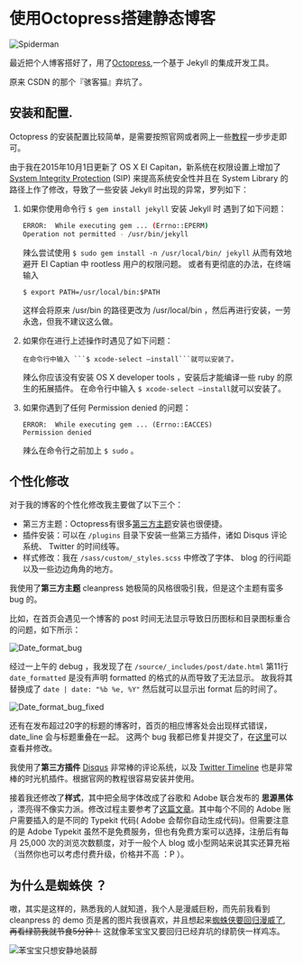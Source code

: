 # 使用Octopress搭建静态博客


![Spiderman](http://7xse6j.com1.z0.glb.clouddn.com/spiderman.jpg)

最近把个人博客搭好了，用了[Octopress](https://github.com/octopress/octopress),一个基于 Jekyll 的集成开发工具。

原来 CSDN 的那个『骇客猫』弃坑了。
## 安装和配置.
Octopress 的安装配置比较简单，是需要按照官网或者网上一些[教程](http://shengmingzhiqing.com/blog/setup-octopress-with-github-pages.html/)一步步走即可。
<!--more-->

由于我在2015年10月1日更新了 OS X EI Capitan，新系统在权限设置上增加了 [System Integrity Protection](http://www.macworld.com/article/2948140/os-x/private-i-el-capitans-system-integrity-protection-will-shift-utilities-functions.html) (SIP) 来提高系统安全性并且在 System Library 的路径上作了修改，导致了一些安装 Jekyll 时出现的异常，罗列如下：

1. 如果你使用命令行 `$ gem install jekyll` 安装 Jekyll 时 遇到了如下问题：

   ``` bash
   ERROR:  While executing gem ... (Errno::EPERM)
   Operation not permitted - /usr/bin/jekyll
   ```

   辣么尝试使用 `$ sudo gem install -n /usr/local/bin/ jekyll` 从而有效地避开 EI Captian 中 rootless 用户的权限问题。
   或者有更彻底的办法，在终端输入

   ```shell
   $ export PATH=/usr/local/bin:$PATH
   ```

   这样会将原来 /usr/bin 的路径更改为 /usr/local/bin ，然后再进行安装，一劳永逸，但我不建议这么做。

2. 如果你在进行上述操作时遇见了如下问题：

   ```shell
   在命令行中输入 ```$ xcode-select —install```就可以安装了。
   ```

   辣么你应该没有安装 OS X developer tools ，安装后才能编译一些 ruby 的原生的拓展插件。
   在命令行中输入 ```$ xcode-select —install```就可以安装了。
3. 如果你遇到了任何 Permission denied 的问题：

   ```shell
   ERROR:  While executing gem ... (Errno::EACCES)
   Permission denied
   ```

   辣么在命令行之前加上 `$ sudo` 。

## 个性化修改
对于我的博客的个性化修改我主要做了以下三个：

- 第三方主题：Octopress有很多[第三方主题](https://github.com/imathis/octopress/wiki/3rd-Party-Octopress-Themes)安装也很便捷。
- 插件安装：可以在 `/plugins` 目录下安装一些第三方插件，诸如 Disqus 评论系统、 Twitter 的时间线等。
- 样式修改：我在 `/sass/custom/_styles.scss` 中修改了字体、 blog 的行间距以及一些边边角角的地方。

我使用了**第三方主题** cleanpress 她极简的风格很吸引我，但是这个主题有蛮多 bug 的。

比如，在首页会遇见一个博客的 post 时间无法显示导致日历图标和目录图标重合的问题，如下所示：

![Date_format_bug](https://cloud.githubusercontent.com/assets/190438/8529829/37c7bc80-23d2-11e5-896b-61a6cd0fc590.png)

经过一上午的 debug ，我发现了在 `/source/_includes/post/date.html` 第11行
` date_formatted ` 是没有声明 formatted 的格式的从而导致了无法显示。
故我将其替换成了 ` date | date: "%b %e, %Y" ` 然后就可以显示出 format 后的时间了。

![Date_format_bug_fixed](https://cloud.githubusercontent.com/assets/10649416/11036546/3078799a-8734-11e5-80c6-8460962bd945.png)

还有在发布超过20字的标题的博客时，首页的相应博客处会出现样式错误， date_line 会与标题重叠在一起。
这两个 bug 我都已修复并提交了，在[这里](https://github.com/macjasp/cleanpress/pull/23)可以查看并修改。

我使用了**第三方插件** [Disqus](https://disqus.com/) 非常棒的评论系统，以及 [Twitter Timeline](https://dev.twitter.com/web/embedded-timelines) 也是非常棒的时光机插件。根据官网的教程很容易安装并使用。

接着我还修改了**样式**，其中把全局字体改成了谷歌和 Adobe 联合发布的 **思源黑体** ，漂亮得不像实力派。修改过程主要参考了[这篇文章](http://www.uisdc.com/source-han-sans-webfont)。其中每个不同的 Adobe 账户需要插入的是不同的 Typekit 代码( Adobe 会帮你自动生成代码)。但需要注意的是 Adobe Typekit 虽然不是免费服务，但也有免费方案可以选择，注册后有每月 25,000 次的浏览次数额度，对于一般个人 blog 或小型网站来说其实还算充裕（当然你也可以考虑付费升级，价格并不高 ：P ）。

## 为什么是蜘蛛侠 ？
嗷，其实是这样的，熟悉我的人就知道，我个人是漫威巨粉，而先前我看到 cleanpress 的 demo 页是酱的图片我很喜欢，并且想起来[蜘蛛侠要回归漫威了](http://marvel.com/news/movies/24062/sony_pictures_entertainment_brings_marvel_studios_into_the_amazing_world_of_spider-man), ~~再看绿箭我就节食5分钟！~~ 这就像苯宝宝又要回归已经弃坑的绿箭侠一样鸡冻。

![苯宝宝只想安静地装醇](http://1.im.guokr.com/DQq0wz6RNDAcEszKLQI4xJXatRcJXp-327H-__RyrwToAQAAlQEAAEpQ.jpg)

